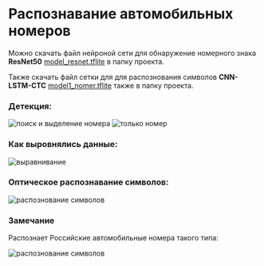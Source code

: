 # Распознавание автомобильных номеров



Можно скачать файл нейроной сети для обнаружение номерного знака **ResNet50** [model_resnet.tflite](https://disk.yandex.ru/d/QavLH1pvpRhLOA)  в папку проекта.

Также скачать файл сетки для для распознования символов **CNN-LSTM-CTC** [model1_nomer.tflite](https://drive.google.com/file/d/1NYLpEMM7MzqOr5QtTM6iYhRqZtg1jpTZ/view?usp=share_link) также в папку проекта.


### Детекция:
![поиск и выделение номера](https://github.com/yliasolom/Car_number_recognition/blob/main/img/detect.png)
![только номер](https://github.com/yliasolom/Car_number_recognition/blob/main/img/cut_out.png)

### Как выровнялись данные:
![выравнивание](https://github.com/yliasolom/Car_number_recognition/blob/main/img/align.png)

### Оптическое распознавание символов:
![распознование символов](https://github.com/yliasolom/Car_number_recognition/blob/main/img/ocr.png)

### Замечание
Распознает Российские автомобильные номера такого типа:

![распознование символов](https://github.com/yliasolom/Car_number_recognition/blob/main/img/400px-License_plate_in_Russia_2.svg.png)
